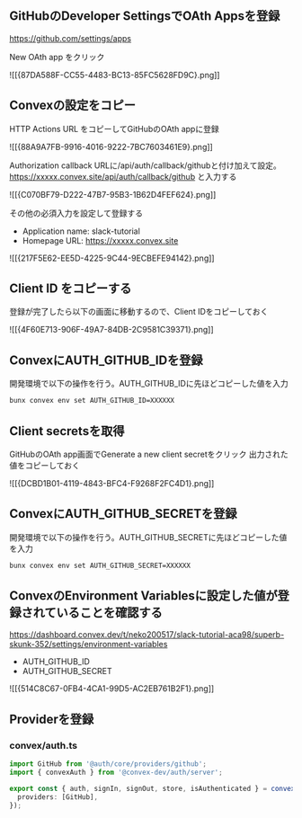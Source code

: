 ## GitHubのDeveloper SettingsでOAth Appsを登録

https://github.com/settings/apps

New OAth app をクリック

![[{87DA588F-CC55-4483-BC13-85FC5628FD9C}.png]]

## Convexの設定をコピー

HTTP Actions URL をコピーしてGitHubのOAth appに登録

![[{88A9A7FB-9916-4016-9222-7BC7603461E9}.png]]

Authorization callback URLに/api/auth/callback/githubと付け加えて設定。
https://xxxxx.convex.site/api/auth/callback/github と入力する

![[{C070BF79-D222-47B7-95B3-1B62D4FEF624}.png]]

その他の必須入力を設定して登録する

- Application name: slack-tutorial
- Homepage URL: https://xxxxx.convex.site

![[{217F5E62-EE5D-4225-9C44-9ECBEFE94142}.png]]

## Client ID をコピーする

登録が完了したら以下の画面に移動するので、Client IDをコピーしておく

![[{4F60E713-906F-49A7-84DB-2C9581C39371}.png]]

## ConvexにAUTH_GITHUB_IDを登録

開発環境で以下の操作を行う。AUTH_GITHUB_IDに先ほどコピーした値を入力

```bash
bunx convex env set AUTH_GITHUB_ID=XXXXXX
```

## Client secretsを取得

GitHubのOAth app画面でGenerate a new client secretをクリック
出力された値をコピーしておく

![[{DCBD1B01-4119-4843-BFC4-F9268F2FC4D1}.png]]

## ConvexにAUTH_GITHUB_SECRETを登録

開発環境で以下の操作を行う。AUTH_GITHUB_SECRETに先ほどコピーした値を入力

```bash
bunx convex env set AUTH_GITHUB_SECRET=XXXXXX
```

## ConvexのEnvironment Variablesに設定した値が登録されていることを確認する

https://dashboard.convex.dev/t/neko200517/slack-tutorial-aca98/superb-skunk-352/settings/environment-variables

- AUTH_GITHUB_ID 
- AUTH_GITHUB_SECRET

![[{514C8C67-0FB4-4CA1-99D5-AC2EB761B2F1}.png]]

## Providerを登録

### convex/auth.ts

```ts
import GitHub from '@auth/core/providers/github';
import { convexAuth } from '@convex-dev/auth/server';

export const { auth, signIn, signOut, store, isAuthenticated } = convexAuth({
  providers: [GitHub],
});
```